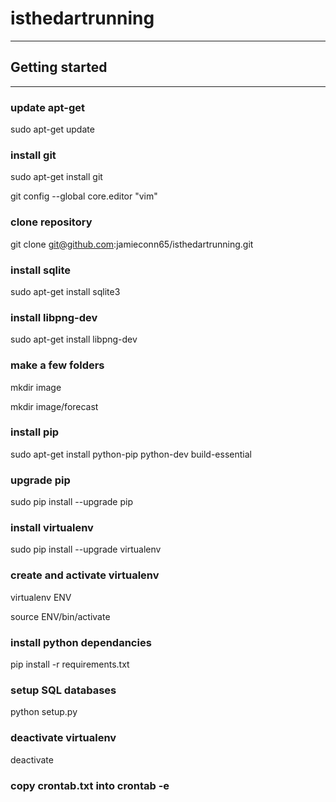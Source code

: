 # isthedartrunning

***

## Getting started

***

### update apt-get
sudo apt-get update

### install git 
sudo apt-get install git

git config --global core.editor "vim"

### clone repository
git clone git@github.com:jamieconn65/isthedartrunning.git

### install sqlite
sudo apt-get install sqlite3

### install libpng-dev
sudo apt-get install libpng-dev

### make a few folders
mkdir image

mkdir image/forecast

### install pip
sudo apt-get install python-pip python-dev build-essential 

### upgrade pip
sudo pip install --upgrade pip

### install virtualenv
sudo pip install --upgrade virtualenv

### create and activate virtualenv
virtualenv ENV

source ENV/bin/activate

### install python dependancies
pip install -r requirements.txt

### setup SQL databases
python setup.py

### deactivate virtualenv
deactivate

### copy crontab.txt into crontab -e

